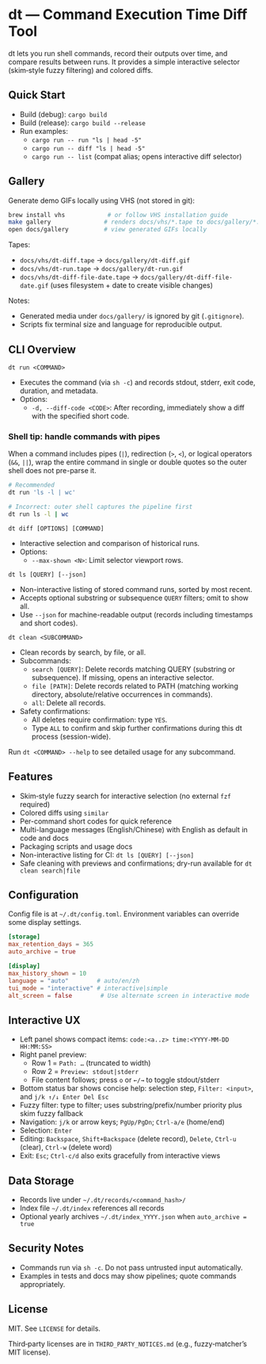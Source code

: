 # dt — Command Execution Time Diff Tool

dt lets you run shell commands, record their outputs over time, and compare results between runs. It provides a simple interactive selector (skim‑style fuzzy filtering) and colored diffs.

## Quick Start

- Build (debug): `cargo build`
- Build (release): `cargo build --release`
- Run examples:
  - `cargo run -- run "ls | head -5"`
  - `cargo run -- diff "ls | head -5"`
  - `cargo run -- list` (compat alias; opens interactive diff selector)

## Gallery

Generate demo GIFs locally using VHS (not stored in git):

```bash
brew install vhs            # or follow VHS installation guide
make gallery               # renders docs/vhs/*.tape to docs/gallery/*.gif
open docs/gallery          # view generated GIFs locally
```

Tapes:
- `docs/vhs/dt-diff.tape` → `docs/gallery/dt-diff.gif`
- `docs/vhs/dt-run.tape`  → `docs/gallery/dt-run.gif`
 - `docs/vhs/dt-diff-file-date.tape` → `docs/gallery/dt-diff-file-date.gif` (uses filesystem + date to create visible changes)

Notes:
- Generated media under `docs/gallery/` is ignored by git (`.gitignore`).
- Scripts fix terminal size and language for reproducible output.

## CLI Overview

`dt run <COMMAND>`
- Executes the command (via `sh -c`) and records stdout, stderr, exit code, duration, and metadata.
- Options:
  - `-d, --diff-code <CODE>`: After recording, immediately show a diff with the specified short code.

### Shell tip: handle commands with pipes

When a command includes pipes (`|`), redirection (`>`, `<`), or logical operators (`&&`, `||`), wrap the entire command in single or double quotes so the outer shell does not pre-parse it.

```bash
# Recommended
dt run 'ls -l | wc'

# Incorrect: outer shell captures the pipeline first
dt run ls -l | wc
```

`dt diff [OPTIONS] [COMMAND]`
- Interactive selection and comparison of historical runs.
- Options:
  - `--max-shown <N>`: Limit selector viewport rows.

`dt ls [QUERY] [--json]`
- Non-interactive listing of stored command runs, sorted by most recent.
- Accepts optional substring or subsequence `QUERY` filters; omit to show all.
- Use `--json` for machine-readable output (records including timestamps and short codes).

`dt clean <SUBCOMMAND>`
- Clean records by search, by file, or all.
- Subcommands:
  - `search [QUERY]`: Delete records matching QUERY (substring or subsequence). If missing, opens an interactive selector.
  - `file [PATH]`: Delete records related to PATH (matching working directory, absolute/relative occurrences in commands).
  - `all`: Delete all records.
- Safety confirmations:
  - All deletes require confirmation: type `YES`.
  - Type `ALL` to confirm and skip further confirmations during this dt process (session-wide).

Run `dt <COMMAND> --help` to see detailed usage for any subcommand.

## Features

- Skim‑style fuzzy search for interactive selection (no external `fzf` required)
- Colored diffs using `similar`
- Per-command short codes for quick reference
- Multi-language messages (English/Chinese) with English as default in code and docs
- Packaging scripts and usage docs
 - Non-interactive listing for CI: `dt ls [QUERY] [--json]`
 - Safe cleaning with previews and confirmations; dry-run available for `dt clean search|file`

## Configuration

Config file is at `~/.dt/config.toml`. Environment variables can override some display settings.

```toml
[storage]
max_retention_days = 365
auto_archive = true

[display]
max_history_shown = 10
language = "auto"        # auto/en/zh
tui_mode = "interactive" # interactive|simple
alt_screen = false        # Use alternate screen in interactive mode
```

## Interactive UX

- Left panel shows compact items: `code:<a..z> time:<YYYY-MM-DD HH:MM:SS>`
- Right panel preview:
  - Row 1 = `Path: …` (truncated to width)
  - Row 2 = `Preview: stdout|stderr`
  - File content follows; press `o` or `←/→` to toggle stdout/stderr
- Bottom status bar shows concise help: selection step, `Filter: <input>`, and `j/k ↑/↓ Enter Del Esc`
- Fuzzy filter: type to filter; uses substring/prefix/number priority plus skim fuzzy fallback
- Navigation: `j/k` or arrow keys; `PgUp/PgDn`; `Ctrl-a/e` (home/end)
- Selection: `Enter`
- Editing: `Backspace`, `Shift+Backspace` (delete record), `Delete`, `Ctrl-u` (clear), `Ctrl-w` (delete word)
- Exit: `Esc`; `Ctrl-c/d` also exits gracefully from interactive views

## Data Storage

- Records live under `~/.dt/records/<command_hash>/`
- Index file `~/.dt/index` references all records
- Optional yearly archives `~/.dt/index_YYYY.json` when `auto_archive = true`

## Security Notes

- Commands run via `sh -c`. Do not pass untrusted input automatically.
- Examples in tests and docs may show pipelines; quote commands appropriately.

## License

MIT. See `LICENSE` for details.

Third‑party licenses are in `THIRD_PARTY_NOTICES.md` (e.g., fuzzy‑matcher’s MIT license).

